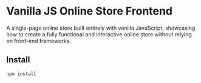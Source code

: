 # Vanilla JS Online Store Frontend

A single-page online store built entirely with vanilla JavaScript, showcasing how to create a fully functional and interactive online store without relying on front-end frameworks.

## Install

```
npm install
```

